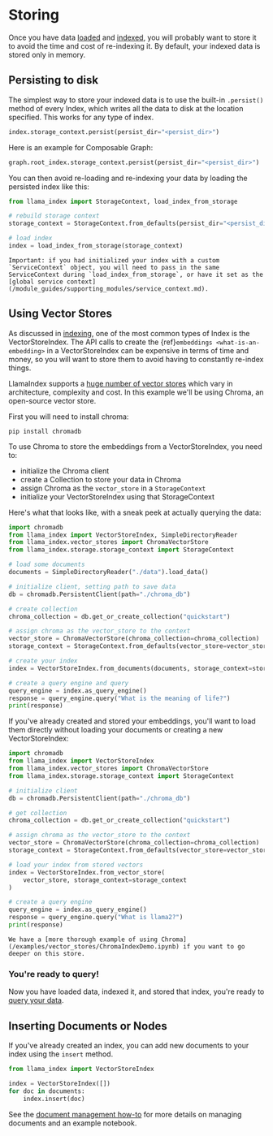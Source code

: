 # Storing

Once you have data [loaded](/understanding/loading/loading.md) and [indexed](/understanding/indexing/indexing.md), you will probably want to store it to avoid the time and cost of re-indexing it. By default, your indexed data is stored only in memory.

## Persisting to disk

The simplest way to store your indexed data is to use the built-in `.persist()` method of every Index, which writes all the data to disk at the location specified. This works for any type of index.

```python
index.storage_context.persist(persist_dir="<persist_dir>")
```

Here is an example for Composable Graph:

```python
graph.root_index.storage_context.persist(persist_dir="<persist_dir>")
```

You can then avoid re-loading and re-indexing your data by loading the persisted index like this:

```python
from llama_index import StorageContext, load_index_from_storage

# rebuild storage context
storage_context = StorageContext.from_defaults(persist_dir="<persist_dir>")

# load index
index = load_index_from_storage(storage_context)
```

```{tip}
Important: if you had initialized your index with a custom
`ServiceContext` object, you will need to pass in the same
ServiceContext during `load_index_from_storage`, or have it set as the [global service context](/module_guides/supporting_modules/service_context.md).
```

## Using Vector Stores

As discussed in [indexing](/understanding/indexing/indexing.md), one of the most common types of Index is the VectorStoreIndex. The API calls to create the {ref}`embeddings <what-is-an-embedding>` in a VectorStoreIndex can be expensive in terms of time and money, so you will want to store them to avoid having to constantly re-index things.

LlamaIndex supports a [huge number of vector stores](/module_guides/storing/vector_stores.md) which vary in architecture, complexity and cost. In this example we'll be using Chroma, an open-source vector store.

First you will need to install chroma:

```
pip install chromadb
```

To use Chroma to store the embeddings from a VectorStoreIndex, you need to:

- initialize the Chroma client
- create a Collection to store your data in Chroma
- assign Chroma as the `vector_store` in a `StorageContext`
- initialize your VectorStoreIndex using that StorageContext

Here's what that looks like, with a sneak peek at actually querying the data:

```python
import chromadb
from llama_index import VectorStoreIndex, SimpleDirectoryReader
from llama_index.vector_stores import ChromaVectorStore
from llama_index.storage.storage_context import StorageContext

# load some documents
documents = SimpleDirectoryReader("./data").load_data()

# initialize client, setting path to save data
db = chromadb.PersistentClient(path="./chroma_db")

# create collection
chroma_collection = db.get_or_create_collection("quickstart")

# assign chroma as the vector_store to the context
vector_store = ChromaVectorStore(chroma_collection=chroma_collection)
storage_context = StorageContext.from_defaults(vector_store=vector_store)

# create your index
index = VectorStoreIndex.from_documents(documents, storage_context=storage_context)

# create a query engine and query
query_engine = index.as_query_engine()
response = query_engine.query("What is the meaning of life?")
print(response)
```

If you've already created and stored your embeddings, you'll want to load them directly without loading your documents or creating a new VectorStoreIndex:

```python
import chromadb
from llama_index import VectorStoreIndex
from llama_index.vector_stores import ChromaVectorStore
from llama_index.storage.storage_context import StorageContext

# initialize client
db = chromadb.PersistentClient(path="./chroma_db")

# get collection
chroma_collection = db.get_or_create_collection("quickstart")

# assign chroma as the vector_store to the context
vector_store = ChromaVectorStore(chroma_collection=chroma_collection)
storage_context = StorageContext.from_defaults(vector_store=vector_store)

# load your index from stored vectors
index = VectorStoreIndex.from_vector_store(
    vector_store, storage_context=storage_context
)

# create a query engine
query_engine = index.as_query_engine()
response = query_engine.query("What is llama2?")
print(response)
```

```{tip}
We have a [more thorough example of using Chroma](/examples/vector_stores/ChromaIndexDemo.ipynb) if you want to go deeper on this store.
```

### You're ready to query!

Now you have loaded data, indexed it, and stored that index, you're ready to [query your data](/understanding/querying/querying.md).

## Inserting Documents or Nodes

If you've already created an index, you can add new documents to your index using the `insert` method.

```python
from llama_index import VectorStoreIndex

index = VectorStoreIndex([])
for doc in documents:
    index.insert(doc)
```

See the [document management how-to](/module_guides/indexing/document_management.md) for more details on managing documents and an example notebook.
